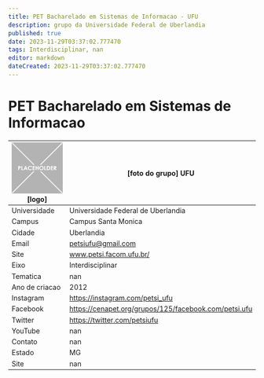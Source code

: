 ```yaml
---
title: PET Bacharelado em Sistemas de Informacao - UFU
description: grupo da Universidade Federal de Uberlandia
published: true
date: 2023-11-29T03:37:02.777470
tags: Interdisciplinar, nan
editor: markdown
dateCreated: 2023-11-29T03:37:02.777470
---
```


# PET Bacharelado em Sistemas de Informacao


| ![placeholder.png](/placeholder.png) [logo] | [foto do grupo] UFU         |
| ------------------------------------------- | ------------------------------------------------- |
| Universidade                                | Universidade Federal de Uberlandia      |
| Campus                                      | Campus Santa Monica            |
| Cidade                                      | Uberlandia             |
| Email                                       | petsiufu@gmail.com             |
| Site                                        | www.petsi.facom.ufu.br/              |
| Eixo                                        | Interdisciplinar              |
| Tematica                                    | nan          |
| Ano de criacao                              | 2012        |
| Instagram                                   | https://instagram.com/petsi_ufu         |
| Facebook                                    | https://cenapet.org/grupos/125/facebook.com/petsi.ufu          |
| Twitter                                     | https://twitter.com/petsiufu           |
| YouTube                                     | nan           |
| Contato                                     | nan         |
| Estado                                      |  MG            |
| Site                                        | nan |
